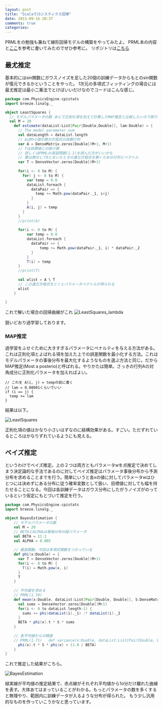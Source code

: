 ```yaml
---
layout: post
title: "Scalaでロジスティクス回帰"
date: 2013-09-16 20:37
comments: true
categories: 
---
```


PRMLをの勉強も兼ねて線形回帰モデルの構築をやってみたよ。
PRML本の内容と[ここ](http://aidiary.hatenablog.com/entry/20100404/1270359720)を参考に書いてみたのでぜひ参考に。
リポジトリは[こちら](https://github.com/PhysicsEngine/cpi-stats)

## 最尤推定
基本的にはsin関数にガウスノイズを足した20個の訓練データからもとのsin関数が復元できるかということをやった。
1次元の多項式フィッティングの場合には最尤推定は最小二乗法でとけばいいだけなのでコードはこんな感じ。

``` scala
package com.PhysicsEngine.cpistats
import breeze.linalg._

object LeastSquares {
  // モデルパラメータの数 あとで正則化項を加えて計算したMAP推定と比較したいので割りとデカイ。over fittingしやすい
  val M = 20
  	def estimate(dataList:List[Pair[Double,Double]], lam:Double) = {
	  // The model parameter num
	  val dataLength = dataList.length
	  // AはM+1個の微分方程式の係数行列
	  var A = DenseMatrix.zeros[Double](M+1, M+1)
	  // Tは目標値との掛け算
	  // 詳しくはPRMLの演習問題(1.1)を読んだ方がいいかも
	  // 要は微分して0とおいたときの連立方程式を解くための行列とベクトル
	  var T = DenseVector.zeros[Double](M+1)
	  
	  for(i <- 0 to M) {
	    for( j <- 0 to M) {
	      var temp = 0.0
	      dataList.foreach {
	        dataPair => {
	          temp += Math.pow(dataPair._1, i+j) 
	        }
	      }
	      A(i, j) = temp
	    }
	  }
	  //print(A)
	  
	  for(i <- 0 to M) {
		  var temp = 0.0
		  dataList.foreach {
		    dataPair => {
		    	temp += Math.pow(dataPair._1, i) * dataPair._2
		    }
		  }
		  T(i) = temp
	  }
	  //print(T)
	  
	  val wlist = A \ T
	  // この連立方程式をとくとパラメータベクトルが得られる
	  wlist
	}
	
}
```

これで解いた場合の回帰曲線がこれ
![LeastSquares_lambda](https://raw.github.com/PhysicsEngine/cpi-stats/master/results/LeastSquares_lambda.png)

狙いどおり過学習しております。

### MAP推定
過学習をふせぐために大きすぎるパラメータにペナルティを与える方法がある。これは正則化項とよばれる項を加えた上での誤差関数を最小化する方法。これはモデルパラメータの事後分布を最大化するようなものを選ぶ方法と同じ。だからMAP推定(Most a posterio)と呼ばれる。やりかたは簡単。さっきの行列Aの対角成分に正則化パラメータを加えればよい。

```
// これを A(i, j) = tempの前に書く
// lam = 0.00001くらいでいい
if (i == j) {
  temp += lam
}
```

結果は以下。

![LeastSquares](https://raw.github.com/PhysicsEngine/cpi-stats/master/results/LeastSquares.png)

正則化項の値はかなり小さいはずなのに結構効果がある。すごい。ただずれているところはかなりずれているようにも見える。


## ベイズ推定
というわけでベイズ推定。上の２つは両方ともパラメータwを点推定で決めてしまう決定論的な手法であるのに対してベイズ推定はパラメータ事後分布から予測分布を求めることまでを行う。簡単にいうと各xの値に対してパラメータwはひとつには決めずにある分布に従う確率変数として扱い、目標値に対しても幅を持たせることになる。今回は各訓練データはガウス分布にしたがうノイズがのっているという仮定にもとづいて推定を行う。

``` scala
package com.PhysicsEngine.cpistats
import breeze.linalg._

object BayesEstimation {
    // モデルパラメータの数
	val M = 20
	// BETAとALPHAは事後分布の超パラメータ
	val BETA = 11.1
	val ALPHA = 0.005
	
	// 基底関数。今回は多項式関数をつかっている
	def phi(x:Double) = {
	  var T = DenseVector.zeros[Double](M+1)
	  for(i <- 0 to M) {
	    T(i) = Math.pow(x, i) 
	  }
	  T
	}
	
	// 平均値を求める
	// PRML(1.70)
	def mean(x:Double, dataList:List[Pair[Double, Double]], S:DenseMatrix[Double]) = {
	  val sums = DenseVector.zeros[Double](M+1)
	  for(i <- 0 to dataList.length-1) {
	    sums += phi(dataList(i)._1) :* dataList(i)._2
	  }
	  BETA * phi(x).t * S * sums
	}
	
	// 各平均値からの精度
	// PRML(1.71)	def variance(x:Double, dataList:List[Pair[Double, Double]], S:DenseMatrix[Double]) = {
	  phi(x).t * S * phi(x) + (1.0 / BETA)
	}
}
```

これで推定した結果がこちら。

![BayesEstimation](https://raw.github.com/PhysicsEngine/cpi-stats/master/results/BayesEstimation.png)

緑実線が平均値の推定結果で、赤点線がそれぞれ平均値から1σ分だけ離れた曲線を表す。大体あてはまっていることがわかる。もっとパラメータの数を多くすると無理やり、範囲内に訓練データが入るような分布が得られた。
もう少し汎用的なものを作っていこうかなと思っています。

